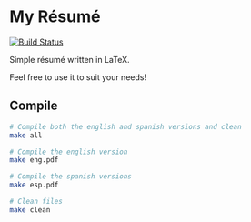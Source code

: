 # My Résumé

[![Build Status](https://travis-ci.com/hugo19941994/cv.svg?branch=master)](https://travis-ci.com/hugo19941994/cv)

Simple résumé written in LaTeX.

Feel free to use it to suit your needs!

## Compile

```bash
# Compile both the english and spanish versions and clean
make all

# Compile the english version
make eng.pdf

# Compile the spanish versions
make esp.pdf

# Clean files
make clean
```
